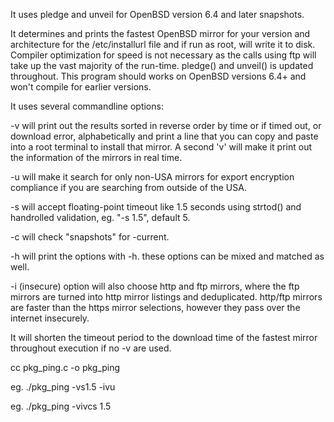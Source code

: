 It uses pledge and unveil for OpenBSD version 6.4 and later snapshots.

It determines and prints the fastest OpenBSD mirror for your version and architecture for the /etc/installurl file and if run 
as root, will write it to disk.
Compiler optimization for speed is not necessary as the calls using ftp will take up the vast majority of the run-time. 
pledge() and unveil() is updated throughout. 
This program should works on OpenBSD versions 6.4+ and won't compile for earlier versions.

It uses several commandline options:

-v will print out the results sorted in reverse order by time or if timed out, or download error, alphabetically and print a line
that you can copy and paste into a root terminal to install that mirror. A second 'v' will make it print out the information of 
the mirrors in real time.

-u will make it search for only non-USA mirrors for export encryption compliance if you are searching from outside of the USA.

-s will accept floating-point timeout like 1.5 seconds using strtod() and handrolled validation, eg. "-s 1.5", default 5.

-c will check "snapshots" for -current.

-h will print the options with -h. these options can be mixed and matched as well.

-i (insecure) option will also choose http and ftp mirrors, where the ftp mirrors are turned into http mirror listings and
deduplicated. http/ftp mirrors are faster than the https mirror selections, however they pass over the internet insecurely.

It will shorten the timeout period to the download time of the fastest mirror throughout execution if no -v are used.

cc pkg_ping.c -o pkg_ping

eg. ./pkg_ping -vs1.5 -ivu

eg. ./pkg_ping -vivcs 1.5
